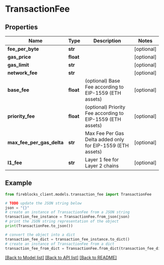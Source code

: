 # TransactionFee


## Properties

Name | Type | Description | Notes
------------ | ------------- | ------------- | -------------
**fee_per_byte** | **str** |  | [optional] 
**gas_price** | **float** |  | [optional] 
**gas_limit** | **str** |  | [optional] 
**network_fee** | **str** |  | [optional] 
**base_fee** | **float** | (optional) Base Fee according to EIP-1559 (ETH assets) | [optional] 
**priority_fee** | **float** | (optional) Priority Fee according to EIP-1559 (ETH assets) | [optional] 
**max_fee_per_gas_delta** | **str** | Max Fee Per Gas Delta added only for EIP-1559 (ETH assets) | [optional] 
**l1_fee** | **str** | Layer 1 fee for Layer 2 chains | [optional] 

## Example

```python
from fireblocks_client.models.transaction_fee import TransactionFee

# TODO update the JSON string below
json = "{}"
# create an instance of TransactionFee from a JSON string
transaction_fee_instance = TransactionFee.from_json(json)
# print the JSON string representation of the object
print(TransactionFee.to_json())

# convert the object into a dict
transaction_fee_dict = transaction_fee_instance.to_dict()
# create an instance of TransactionFee from a dict
transaction_fee_from_dict = TransactionFee.from_dict(transaction_fee_dict)
```
[[Back to Model list]](../README.md#documentation-for-models) [[Back to API list]](../README.md#documentation-for-api-endpoints) [[Back to README]](../README.md)


